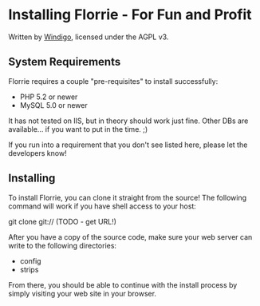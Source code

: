 
Installing Florrie - For Fun and Profit
========

Written by [Windigo](http://fragdev.com/), licensed
under the AGPL v3.


System Requirements
--------

Florrie requires a couple "pre-requisites" to install successfully:

- PHP 5.2 or newer
- MySQL 5.0 or newer

It has not tested on IIS, but in theory should work just fine. Other DBs are
available... if you want to put in the time. ;)

If you run into a requirement that you don't see listed here, please let
the developers know!

Installing
--------

To install Florrie, you can clone it straight from the source! The following
command will work if you have shell access to your host:

git clone git:// (TODO - get URL!)

After you have a copy of the source code, make sure your web server can write to
the following directories:

- config
- strips

From there, you should be able to continue with the install process by simply
visiting your web site in your browser.
